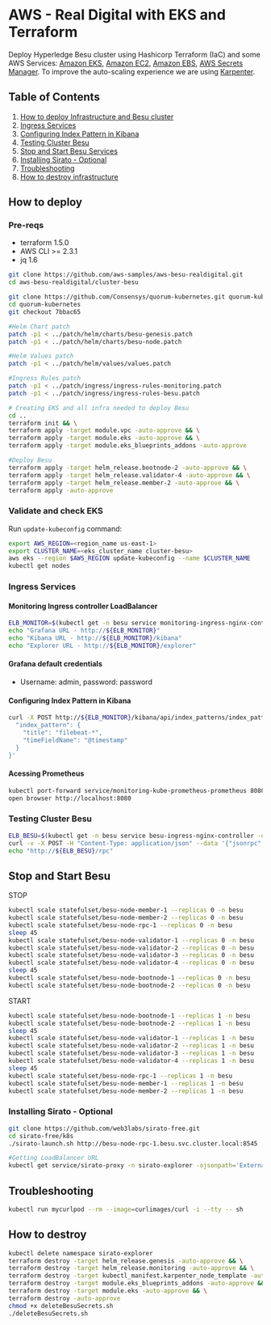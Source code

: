 # AWS - Real Digital with EKS and Terraform

Deploy Hyperledge Besu cluster using Hashicorp Terraform (IaC) and some AWS Services: [Amazon EKS](https://aws.amazon.com/eks/), [Amazon EC2](https://aws.amazon.com/ec2/), [Amazon EBS](https://aws.amazon.com/ebs/), [AWS Secrets Manager](https://aws.amazon.com/secrets-manager/). To improve the auto-scaling experience we are using [Karpenter](https://karpenter.sh/).

## Table of Contents

1. [How to deploy Infrastructure and Besu cluster](#how-to-deploy)
1. [Ingress Services](#ingress-services)
1. [Configuring Index Pattern in Kibana](#configuring-index-pattern-in-kibana)
1. [Testing Cluster Besu](#testing-cluster-besu)
1. [Stop and Start Besu Services](#stop-and-start-besu)
1. [Installing Sirato - Optional](#installing-sirato---optional)
1. [Troubleshooting](#troubleshooting)
1. [How to destroy infrastructure](#how-to-destroy)

## How to deploy

### Pre-reqs

- terraform 1.5.0
- AWS CLI >= 2.3.1
- jq 1.6

```bash
git clone https://github.com/aws-samples/aws-besu-realdigital.git
cd aws-besu-realdigital/cluster-besu

git clone https://github.com/Consensys/quorum-kubernetes.git quorum-kubernetes
cd quorum-kubernetes
git checkout 7bbac65

#Helm Chart patch
patch -p1 < ../patch/helm/charts/besu-genesis.patch
patch -p1 < ../patch/helm/charts/besu-node.patch

#Helm Values patch
patch -p1 < ../patch/helm/values/values.patch

#Ingress Rules patch
patch -p1 < ../patch/ingress/ingress-rules-monitoring.patch
patch -p1 < ../patch/ingress/ingress-rules-besu.patch
```

```bash
# Creating EKS and all infra needed to deploy Besu
cd ..
terraform init && \
terraform apply -target module.vpc -auto-approve && \
terraform apply -target module.eks -auto-approve && \
terraform apply -target module.eks_blueprints_addons -auto-approve

#Deploy Besu
terraform apply -target helm_release.bootnode-2 -auto-approve && \
terraform apply -target helm_release.validator-4 -auto-approve && \
terraform apply -target helm_release.member-2 -auto-approve && \
terraform apply -auto-approve
```

### Validate and check EKS

Run `update-kubeconfig` command:

```bash
export AWS_REGION=<region_name us-east-1>
export CLUSTER_NAME=<eks_cluster_name cluster-besu>
aws eks --region $AWS_REGION update-kubeconfig --name $CLUSTER_NAME
kubectl get nodes
```

### Ingress Services

#### Monitoring Ingress controller LoadBalancer

```bash
ELB_MONITOR=$(kubectl get -n besu service monitoring-ingress-nginx-controller -o json | jq -r '.status.loadBalancer.ingress[].hostname')
echo "Grafana URL - http://${ELB_MONITOR}"
echo "Kibana URL - http://${ELB_MONITOR}/kibana"
echo "Explorer URL - http://${ELB_MONITOR}/explorer"
```

#### Grafana default credentials

- Username: admin, password: password

#### Configuring Index Pattern in Kibana

```bash
curl -X POST http://${ELB_MONITOR}/kibana/api/index_patterns/index_pattern -H "kbn-xsrf: true" -H "Content-Type: application/json" -d '{
  "index_pattern": {
    "title": "filebeat-*",
    "timeFieldName": "@timestamp"
  }
}'
```

#### Acessing Prometheus

```bash
kubectl port-forward service/monitoring-kube-prometheus-prometheus 8080:9090 -n besu
open browser http://localhost:8080
```

### Testing Cluster Besu

```bash
ELB_BESU=$(kubectl get -n besu service besu-ingress-nginx-controller -o json | jq -r '.status.loadBalancer.ingress[].hostname')
curl -v -X POST -H "Content-Type: application/json" --data '{"jsonrpc":"2.0","method":"eth_blockNumber","params":[],"id":1}' "http://${ELB_BESU}/rpc"
echo "http://${ELB_BESU}/rpc"
```

## Stop and Start Besu

STOP

```bash
kubectl scale statefulset/besu-node-member-1 --replicas 0 -n besu
kubectl scale statefulset/besu-node-member-2 --replicas 0 -n besu
kubectl scale statefulset/besu-node-rpc-1 --replicas 0 -n besu
sleep 45
kubectl scale statefulset/besu-node-validator-1 --replicas 0 -n besu
kubectl scale statefulset/besu-node-validator-2 --replicas 0 -n besu
kubectl scale statefulset/besu-node-validator-3 --replicas 0 -n besu
kubectl scale statefulset/besu-node-validator-4 --replicas 0 -n besu
sleep 45
kubectl scale statefulset/besu-node-bootnode-1 --replicas 0 -n besu
kubectl scale statefulset/besu-node-bootnode-2 --replicas 0 -n besu
```

START

```bash
kubectl scale statefulset/besu-node-bootnode-1 --replicas 1 -n besu
kubectl scale statefulset/besu-node-bootnode-2 --replicas 1 -n besu
sleep 45
kubectl scale statefulset/besu-node-validator-1 --replicas 1 -n besu
kubectl scale statefulset/besu-node-validator-2 --replicas 1 -n besu
kubectl scale statefulset/besu-node-validator-3 --replicas 1 -n besu
kubectl scale statefulset/besu-node-validator-4 --replicas 1 -n besu
sleep 45
kubectl scale statefulset/besu-node-rpc-1 --replicas 1 -n besu
kubectl scale statefulset/besu-node-member-1 --replicas 1 -n besu
kubectl scale statefulset/besu-node-member-2 --replicas 1 -n besu
```

### Installing Sirato - Optional

```bash
git clone https://github.com/web3labs/sirato-free.git
cd sirato-free/k8s
./sirato-launch.sh http://besu-node-rpc-1.besu.svc.cluster.local:8545

#Getting LoadBalancer URL
kubectl get service/sirato-proxy -n sirato-explorer -ojsonpath='External: http://{.status.loadBalancer.ingress[0].hostname}{"\n"}'
```

## Troubleshooting

```bash
kubectl run mycurlpod --rm --image=curlimages/curl -i --tty -- sh
```

## How to destroy

```bash
kubectl delete namespace sirato-explorer
terraform destroy -target helm_release.genesis -auto-approve && \
terraform destroy -target helm_release.monitoring -auto-approve && \
terraform destroy -target kubectl_manifest.karpenter_node_template -auto-approve && \
terraform destroy -target module.eks_blueprints_addons -auto-approve && \
terraform destroy -target module.eks -auto-approve && \
terraform destroy -auto-approve
chmod +x deleteBesuSecrets.sh
./deleteBesuSecrets.sh
```
